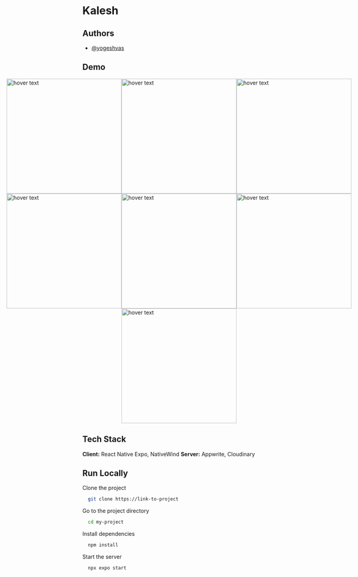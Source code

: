 # Kalesh

## Authors

- [@yogeshvas](https://www.github.com/yogeshvas)

## Demo
<div style={"text-align:center"}>
    <div style="display: flex; justify-content: center;">
    <img src="https://github.com/yogeshvas/kalesh/assets/130190342/2eb1b9cb-5daa-49aa-9ed9-aa6f2a8a3aff" width="300" title="hover text">
    <img src="https://github.com/yogeshvas/kalesh/assets/130190342/d92587cd-8f01-4632-ba40-e7367d2358af" width="300" title="hover text">
    <img src="https://github.com/yogeshvas/kalesh/assets/130190342/4817de69-5e7e-4dc8-9e9c-77da854d9901" width="300" title="hover text">
</div>

<div style="display: flex; justify-content: center;">
    <img src="https://github.com/yogeshvas/kalesh/assets/130190342/3ebb8fd5-aa5f-4c45-bd61-e5e1f1611abc" width="300" title="hover text">
    <img src="https://github.com/yogeshvas/kalesh/assets/130190342/6332fe6e-3277-44ba-84b2-f0e36589b047" width="300" title="hover text">
    <img src="https://github.com/yogeshvas/kalesh/assets/130190342/2b70394d-c3db-4f79-89ca-92cbdf6c0cd4" width="300" title="hover text">
</div>

<div style="display: flex; justify-content: center;">
    <img src="https://github.com/yogeshvas/kalesh/assets/130190342/12bcd403-9025-4196-af76-52effa885702" width="300" title="hover text">
</div>
</div>


## Tech Stack

**Client:** React Native Expo, NativeWind
**Server:** Appwrite, Cloudinary

## Run Locally

Clone the project

```bash
  git clone https://link-to-project
```

Go to the project directory

```bash
  cd my-project
```

Install dependencies

```bash
  npm install
```

Start the server

```bash
  npx expo start
```
